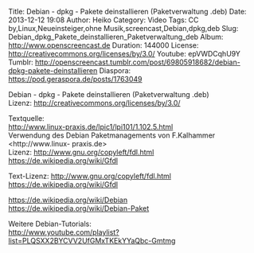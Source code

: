 Title: Debian - dpkg - Pakete deinstallieren (Paketverwaltung .deb)
Date: 2013-12-12 19:08
Author: Heiko
Category: Video
Tags: CC by,Linux,Neueinsteiger,ohne Musik,screencast,Debian,dpkg,deb
Slug: Debian_dpkg_Pakete_deinstallieren_Paketverwaltung_deb
Album: http://www.openscreencast.de
Duration: 144000
License: http://creativecommons.org/licenses/by/3.0/
Youtube: epVWDCqhU9Y
Tumblr: http://openscreencast.tumblr.com/post/69805918682/debian-dpkg-pakete-deinstallieren
Diaspora: https://pod.geraspora.de/posts/1763049

Debian - dpkg - Pakete deinstallieren (Paketverwaltung .deb)  
Lizenz: <http://creativecommons.org/licenses/by/3.0/>  
  
Textquelle:  
<http://www.linux-praxis.de/lpic1/lpi101/1.102.5.html>  
Verwendung des Debian Paketmanagements von F.Kalhammer <http://www.linux-
praxis.de>  
Lizenz: <http://www.gnu.org/copyleft/fdl.html>
<https://de.wikipedia.org/wiki/Gfdl>  
  
Text-Lizenz: <http://www.gnu.org/copyleft/fdl.html>
<https://de.wikipedia.org/wiki/Gfdl>  
  
<https://de.wikipedia.org/wiki/Debian>  
<https://de.wikipedia.org/wiki/Debian-Paket>  
  
Weitere Debian-Tutorials:  
<http://www.youtube.com/playlist?list=PLQSXX2BYCVV2UfGMxTKEkYYaQbc-Gmtmg>

